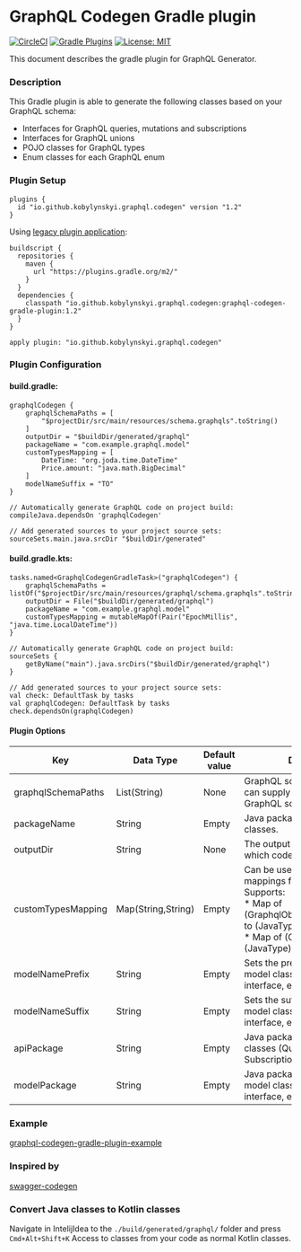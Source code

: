 # GraphQL Codegen Gradle plugin #

[![CircleCI](https://circleci.com/gh/kobylynskyi/graphql-java-codegen-gradle-plugin/tree/master.svg?style=svg)](https://circleci.com/gh/kobylynskyi/graphql-java-codegen-gradle-plugin/tree/master)
[![Gradle Plugins](https://img.shields.io/maven-metadata/v/https/plugins.gradle.org/m2/io/github/kobylynskyi/graphql/codegen/graphql-codegen-gradle-plugin/maven-metadata.xml.svg?label=gradle)](https://plugins.gradle.org/plugin/io.github.kobylynskyi.graphql.codegen)
[![License: MIT](https://img.shields.io/badge/License-MIT-yellow.svg)](https://opensource.org/licenses/MIT)

This document describes the gradle plugin for GraphQL Generator.

### Description

This Gradle plugin is able to generate the following classes based on your GraphQL schema:
* Interfaces for GraphQL queries, mutations and subscriptions
* Interfaces for GraphQL unions
* POJO classes for GraphQL types
* Enum classes for each GraphQL enum

### Plugin Setup

    plugins {
      id "io.github.kobylynskyi.graphql.codegen" version "1.2"
    }

Using [legacy plugin application](https://docs.gradle.org/current/userguide/plugins.html#sec:old_plugin_application):

    buildscript {
      repositories {
        maven {
          url "https://plugins.gradle.org/m2/"
        }
      }
      dependencies {
        classpath "io.github.kobylynskyi.graphql.codegen:graphql-codegen-gradle-plugin:1.2"
      }
    }
    
    apply plugin: "io.github.kobylynskyi.graphql.codegen"

### Plugin Configuration

#### build.gradle:

    graphqlCodegen {
        graphqlSchemaPaths = [
            "$projectDir/src/main/resources/schema.graphqls".toString()
        ]
        outputDir = "$buildDir/generated/graphql"
        packageName = "com.example.graphql.model"
        customTypesMapping = [
            DateTime: "org.joda.time.DateTime"
            Price.amount: "java.math.BigDecimal"
        ]
        modelNameSuffix = "TO"
    }
    
    // Automatically generate GraphQL code on project build:
    compileJava.dependsOn 'graphqlCodegen'
    
    // Add generated sources to your project source sets:
    sourceSets.main.java.srcDir "$buildDir/generated"

#### build.gradle.kts:

    tasks.named<GraphqlCodegenGradleTask>("graphqlCodegen") {
        graphqlSchemaPaths = listOf("$projectDir/src/main/resources/graphql/schema.graphqls".toString())
        outputDir = File("$buildDir/generated/graphql")
        packageName = "com.example.graphql.model"
        customTypesMapping = mutableMapOf(Pair("EpochMillis", "java.time.LocalDateTime"))
    }
    
    // Automatically generate GraphQL code on project build:
    sourceSets {
        getByName("main").java.srcDirs("$buildDir/generated/graphql")
    }
    
    // Add generated sources to your project source sets:
    val check: DefaultTask by tasks
    val graphqlCodegen: DefaultTask by tasks
    check.dependsOn(graphqlCodegen)    


#### Plugin Options

| Key                     | Data Type          | Default value | Description |
| ----------------------- | ------------------ | ------------- | ----------- |
| graphqlSchemaPaths      | List(String)       | None          | GraphQL schema locations. You can supply multiple paths to GraphQL schemas. |
| packageName             | String             | Empty         | Java package for generated classes. |
| outputDir               | String             | None          | The output target directory into which code will be generated. |
| customTypesMapping      | Map(String,String) | Empty         | Can be used to supply custom mappings for scalars. <br/> Supports:<br/> * Map of (GraphqlObjectName.fieldName) to (JavaType) <br/> * Map of (GraphqlType) to (JavaType) |
| modelNamePrefix         | String             | Empty         | Sets the prefix for GraphQL model classes (type, input, interface, enum, union). |
| modelNameSuffix         | String             | Empty         | Sets the suffix for GraphQL model classes (type, input, interface, enum, union). |
| apiPackage              | String             | Empty         | Java package for generated api classes (Query, Mutation, Subscription). |
| modelPackage            | String             | Empty         | Java package for generated model classes (type, input, interface, enum, union). |


### Example

[graphql-codegen-gradle-plugin-example](graphql-codegen-gradle-plugin-example)


### Inspired by

[swagger-codegen](https://github.com/swagger-api/swagger-codegen)

### Convert Java classes to Kotlin classes

Navigate in IntelijIdea to the `./build/generated/graphql/` folder and press `Cmd+Alt+Shift+K`
Access to classes from your code as normal Kotlin classes.

